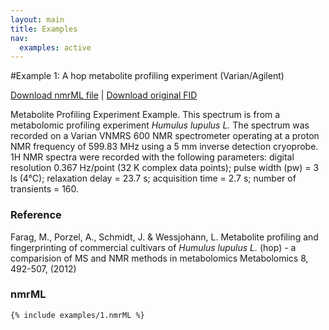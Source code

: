 ```yaml
---
layout: main
title: Examples
nav:
  examples: active
---
```


#Example 1: A hop metabolite profiling experiment (Varian/Agilent)

<a href="/examples/1/FAM013_AHTM.PROTON_04.nmrML">Download nmrML file</a> |  <a href="/examples/1/FAM013_AHTM.PROTON_04.fid.zip" >Download original FID</a>

Metabolite Profiling Experiment Example. 
This spectrum is from a metabolomic profiling experiment <i>Humulus
lupulus L.</i> The spectrum was recorded on a Varian VNMRS 600 NMR
spectrometer operating at a proton NMR frequency of 599.83 MHz using a 5
mm inverse detection cryoprobe. 1H NMR spectra were recorded with the
following parameters: digital resolution 0.367 Hz/point (32 K complex
data points); pulse width (pw) = 3 ls (4&deg;C); relaxation delay = 23.7
s; acquisition time = 2.7 s; number of transients = 160. 

### Reference
Farag, M., Porzel, A., Schmidt, J. & Wessjohann, L. Metabolite profiling
and fingerprinting of commercial cultivars of <i>Humulus lupulus L.</i> (hop) -
a comparision of MS and NMR methods in metabolomics Metabolomics 8,
492-507, (2012)

### nmrML
```xml
{% include examples/1.nmrML %}
```
